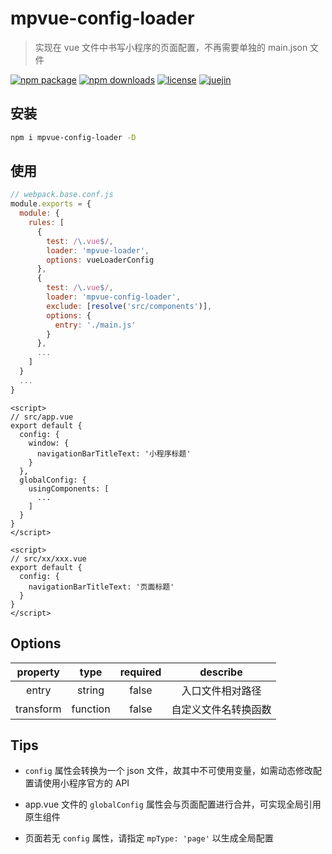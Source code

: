 # mpvue-config-loader

> 实现在 vue 文件中书写小程序的页面配置，不再需要单独的 main.json 文件

[![npm package](https://img.shields.io/npm/v/mpvue-config-loader.svg)](https://npmjs.org/package/mpvue-config-loader)
[![npm downloads](https://img.shields.io/npm/dw/mpvue-config-loader.svg)](https://npmjs.org/package/mpvue-config-loader)
[![license](https://img.shields.io/github/license/mashape/apistatus.svg)](https://github.com/F-loat/mpvue-config-loader/blob/master/LICENSE)
[![juejin](https://badge.juejin.im/entry/5bffd5de51882526a643fcd1/likes.svg)](https://juejin.im/post/5bffd5de51882526a643fcd1)

## 安装

``` bash
npm i mpvue-config-loader -D
```

## 使用

``` js
// webpack.base.conf.js
module.exports = {
  module: {
    rules: [
      {
        test: /\.vue$/,
        loader: 'mpvue-loader',
        options: vueLoaderConfig
      },
      {
        test: /\.vue$/,
        loader: 'mpvue-config-loader',
        exclude: [resolve('src/components')],
        options: {
          entry: './main.js'
        }
      },
      ...
    ]
  }
  ...
}
```

``` vue
<script>
// src/app.vue
export default {
  config: {
    window: {
      navigationBarTitleText: '小程序标题'
    }
  },
  globalConfig: {
    usingComponents: [
      ...
    ]
  }
}
</script>
```

``` vue
<script>
// src/xx/xxx.vue
export default {
  config: {
    navigationBarTitleText: '页面标题'
  }
}
</script>
```

## Options

| property | type | required | describe |
| :-: | :-: | :-: | :-: |
| entry | string | false | 入口文件相对路径 |
| transform | function | false | 自定义文件名转换函数 |

## Tips

* `config` 属性会转换为一个 json 文件，故其中不可使用变量，如需动态修改配置请使用小程序官方的 API

* app.vue 文件的 `globalConfig` 属性会与页面配置进行合并，可实现全局引用原生组件

* 页面若无 `config` 属性，请指定 `mpType: 'page'` 以生成全局配置
